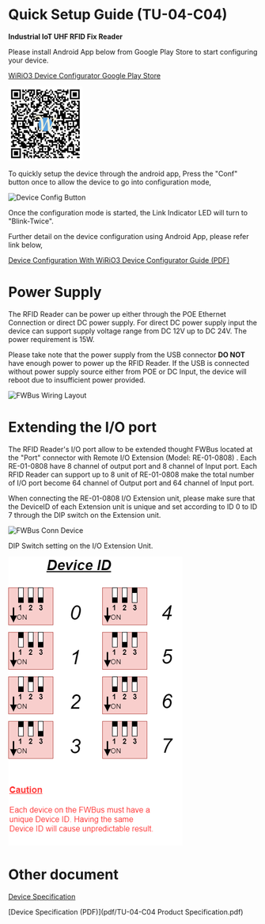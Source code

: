 # Quick Setup Guide (TU-04-C04)

**Industrial IoT UHF RFID Fix Reader**

Please install Android App below from Google Play Store to start configuring your device.

[WiRiO3 Device Configurator Google Play Store](https://play.google.com/store/apps/details?id=com.wirio3.wifi_provision)

![Apps QR](../picture/Wirio3%20Apps%20PlayStore%20Link%20small.png)

To quickly setup the device through the android app, Press the "Conf" button once to allow the device to go into configuration mode, 

![Device Config Button](picture/FWBus%20Conn%20device-ConfigButton.png)

Once the configuration mode is started, the Link Indicator LED will turn to "Blink-Twice".

Further detail on the device configuration using Android App, please refer link below,

[Device Configuration With WiRiO3 Device Configurator Guide (PDF)](pdf/WiRIO3%20Device%20Configuration%20Manual.pdf)

# Power Supply

The RFID Reader can be power up either through the POE Ethernet Connection or direct DC power supply. For direct DC power supply input the device can support supply voltage range from DC 12V up to DC 24V. The power requirement is 15W.

Please take note that the power supply from the USB connector **DO NOT** have enough power to power up the RFID Reader. If the USB is connected without power supply source either from POE or DC Input, the device will reboot due to insufficient power provided.

![FWBus Wiring Layout](picture/FWBus%20Conn%20device-Connector.png)

# Extending the I/O port

The RFID Reader's I/O port allow to be extended thought FWBus located at the "Port" connector with Remote I/O Extension (Model: RE-01-0808) . Each RE-01-0808 have 8 channel of output port and 8 channel of Input port. Each RFID Reader can support up to 8 unit of RE-01-0808 make the total number of I/O port become 64 channel of Output port and 64 channel of Input port.

When connecting the RE-01-0808 I/O Extension unit, please make sure that the DeviceID of each Extension unit is unique and set according to ID 0 to ID 7 through the DIP switch on the Extension unit.

![FWBus Conn Device](picture/FWBus%20Conn%20device-Connect%20RE-01.png)

DIP Switch setting on the I/O Extension Unit.

![RE-01 DIP Switch](../doc_RE01/picture/RE-01%20DeviceID%20Dip%20Switch.png)

# Other document
[Device Specification](TU04-Device_Spec.md)

[Device Specification (PDF)](pdf/TU-04-C04 Product Specification.pdf)
